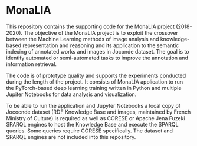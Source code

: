 # MonaLIA

This repository contains the supporting code for the MonaLIA project (2018-2020). The objective of the MonaLIA project is to exploit the crossover between the Machine Learning methods of image analysis and knowledge-based representation and reasoning and its application to the semantic indexing of annotated works and images in Joconde dataset. The goal is to identify automated or semi-automated tasks to improve the annotation and information retrieval.

The code is of prototype quality and supports the experiments conducted during the length of the project. It consists of MonaLIA application to run the PyTorch-based deep learning training written in Python and multiple Jupiter Notebooks for data analysis and visualization.

To be able to run the application and Jupyter Notebooks a local copy of Jococnde dataset (RDF Knowledge Base and images, maintained by French Ministry of Culture) is required as well as CORESE or Apache Jena Fuzeki SPARQL engines to host the Knowledge Base and execute the SPARQL queries. Some queries require CORESE specifically. The dataset and SPARQL engines are not included into this repository.

